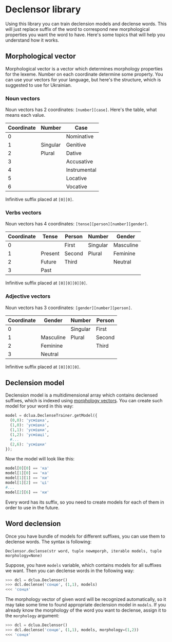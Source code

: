 # Declensor library

Using this library you can train declension models and declense words. This will just replace suffix of the word to correspond new morphological properties you want the word to have. Here's some topics that will help you understand how it works.

## Morphological vector
Morphological vector is a vector which determines morphology properties for the lexeme. Number on each coordinate determine some property. You can use your vectors for your language, but here's the structure, which is suggested to use for Ukrainian.

### Noun vectors
Noun vectors has 2 coordinates: `[number][case]`. Here's the table, what means each value.

| Coordinate | Number   | Case          |
|------------|----------|---------------|
| 0          |          | Nominative    |
| 1          | Singular | Genitive      |
| 2          | Plural   | Dative        |
| 3          |          | Accusative    |
| 4          |          | Instrumental  |
| 5          |          | Locative      |
| 6          |          | Vocative      |

Infinitive suffix placed at `[0][0]`.

### Verbs vectors
Noun vectors has 4 coordinates: `[tense][person][number][gender]`.

| Coordinate | Tense    | Person        | Number   | Gender    |
|------------|----------|---------------|----------|-----------|
| 0          |          | First         | Singular | Masculine |
| 1          | Present  | Second        | Plural   | Feminine  |
| 2          | Future   | Third         |          | Neutral   |
| 3          | Past     |               |          |           |

Infinitive suffix placed at `[0][0][0][0]`.

### Adjective vectors
Noun vectors has 3 coordinates: `[gender][number][person]`.

| Coordinate | Gender    | Number   | Person        |
|------------|-----------|----------|---------------|
| 0          |           | Singular | First         |
| 1          | Masculine | Plural   | Second        |
| 2          | Feminine  |          | Third         |
| 3          | Neutral   |          |               |

Infinitive suffix placed at `[0][0][0]`.

## Declension model
Declension model is a multidimensional array which contains declensed suffixes, which is indexed using [morphology vectors](#morphological-vector). You can create such model for your word in this way:

```python
model = dclua.DeclenseTrainer.getModel({
  (0,0): 'усмішка',
  (1,0): 'усмішка',
  (1,1): 'усмішки',
  (1,2): 'усмішці',
  #...
  (2,6): 'усмішки'
});
```

Now the model will look like this:
```python
model[0][0] == 'ка'
model[1][0] == 'ка'
model[1][1] == 'ки'
model[1][2] == 'ці'
#...
model[2][6] == 'ки'
```

Every word has its suffix, so you need to create models for each of them in order to use in the future.

## Word declension
Once you have bundle of models for different suffixes, you can use them to declense words. The syntax is following:
```
Declensor.declense(str word, tuple newmporph, iterable models, tuple morphology=None)
```
Suppose, you have `models` variable, which contains models for all suffixes we want. Then you can declense words in the following way:
```python
>>> dcl = dclua.Declensor()
>>> dcl.declense('сонцю', (1,1), models)
<<< 'сонця'
```
The morphology vector of given word will be recognized automatically, so it may take some time to found appropriate declension model in `models`. If you already know the morphology of the word you want to declense, assign it to the `morphology` argument:
```python
>>> dcl = dclua.Declensor()
>>> dcl.declense('сонцю', (1,1), models, morphology=(1,2))
<<< 'сонця'
```
